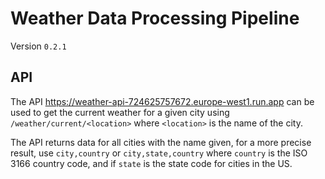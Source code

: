 # Weather Data Processing Pipeline

Version `0.2.1`

## API

The API https://weather-api-724625757672.europe-west1.run.app can be used to get the current weather for a given city using `/weather/current/<location>` where `<location>` is the name of the city.

The API returns data for all cities with the name given, for a more precise result, use `city,country` or `city,state,country` where `country` is the ISO 3166 country code, and if `state` is the state code for cities in the US.